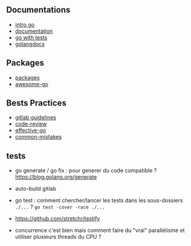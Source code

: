 ## Documentations
- [intro go](http://www.golang-book.com/books/intro)
- [documentation](https://golang.org/doc/)
- [go with tests](https://quii.gitbook.io/learn-go-with-tests/)
- [golangdocs](https://golangdocs.com/)

## Packages
- [packages](https://pkg.go.dev/)
- [awesome-go](https://github.com/avelino/awesome-go)

## Bests Practices
- [gitlab guidelines](https://docs.gitlab.com/ee/development/go_guide/)
- [code-review](https://github.com/golang/go/wiki/CodeReviewComments)
- [effective-go](https://golang.org/doc/effective_go)
- [common-mistakes](http://devs.cloudimmunity.com/gotchas-and-common-mistakes-in-go-golang/index.html)

## tests

- go generate / go fix : pour generer du code compatible ? https://blog.golang.org/generate

- auto-build gitlab

- go test : comment chercher/lancer les tests dans les sous-dossiers `./...` ? `go test -cover -race ./...`

- https://github.com/stretchr/testify

- concurrence c'est bien mais comment faire du "vrai" parallélisme et utiliser plusieurs threads du CPU ?

